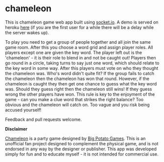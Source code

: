 # chameleon

This is chameleon game web app built using [socket.io](https://socket.io). 
A demo is served on heroku [here](https://chameleon-game-demo.herokuapp.com) (if you are the first user for a while there will be a delay while the server wakes up).

To play you need to get a group of people together and all join the same game room.
After this you choose a word grid and assign player roles. All players except one are given the key word. 
The player left out is the 'chameleon' - it is their role to blend in and not be caught out!
Players then go round in a circle, taking turns to say just one word, which should relate to the key word in some way.
After this players must vote on who they thought the chameleon was. Who's word didn't quite fit? If the group fails to catch the chameleon then the chameleon has won that round.
However, if the chameleon is caught they then get one chance to guess what the key word was. Should they guess right then the chameleon still wins! 
If they guess wrong the other players have won. This rule is key to the enjoyment of the game - can you make a clue word that strikes the right balance? Too obvious and the chameleon will catch on. Too vague and you risk being accused yourself!  

Feedback and pull requests welcome.

**Disclaimer**

[Chameleon](https://bigpotato.com/gb/games/the-chameleon) is a party game designed by [Big Potato Games](https://bigpotato.com/gb). 
This is an unofficial fan project designed to complement the physical game, and is not endorsed in any way by the designer or publisher.
This app was developed simply for fun and to educate myself - it is not intended for commercial use.
